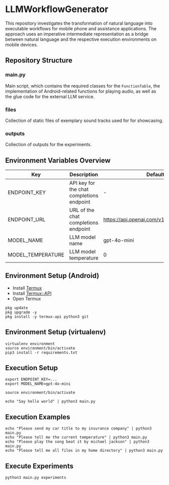 # LLMWorkflowGenerator

This repository investigates the transformation of natural language into executable workflows for mobile phone and assistance applications.
The approach uses an imperative intermediate representation as a bridge between natural language and the respective execution environments on mobile devices.


## Repository Structure

### main.py

Main script, which contains the required classes for the `FunctionTable`, the implementation of Android-related functions for playing audio, as well as the glue
code for the external LLM service.

### files

Collection of static files of exemplary sound tracks used for for showcasing.

### outputs

Collection of outputs for the experiments.


## Environment Variables Overview

| Key               | Description                               | Default                                    |
|-------------------|-------------------------------------------|--------------------------------------------|
| ENDPOINT_KEY      | API key for the chat completions endpoint | -                                          |
| ENDPOINT_URL      | URL of the chat completions endpoint      | https://api.openai.com/v1/chat/completions |
| MODEL_NAME        | LLM model name                            | gpt-4o-mini                                |
| MODEL_TEMPERATURE | LLM model temperature                     | 0                                          |

## Environment Setup (Android)

- Install [Termux](https://f-droid.org/packages/com.termux/)
- Install [Termux::API](https://f-droid.org/packages/com.termux.api/)
- Open Termux

``` shell
pkg update
pkg upgrade -y
pkg install -y termux-api python3 git
```

## Environment Setup (virtualenv)

```shell
virtualenv environment
source environment/bin/activate
pip3 install -r requirements.txt
```

## Execution Setup

```shell 
export ENDPOINT_KEY=...
export MODEL_NAME=gpt-4o-mini

source environment/bin/activate

echo "Say hello world" | python3 main.py
```

## Execution Examples

```shell
echo "Please send my car title to my insurance company" | python3 main.py
echo "Please tell me the current temperature" | python3 main.py
echo "Please play the song beat it by michael jackson" | python3 main.py
echo "Please tell me all files in my home directory" | python3 main.py
```

## Execute Experiments

```shell
python3 main.py experiments

```
